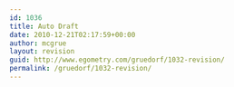 ```yaml
---
id: 1036
title: Auto Draft
date: 2010-12-21T02:17:59+00:00
author: mcgrue
layout: revision
guid: http://www.egometry.com/gruedorf/1032-revision/
permalink: /gruedorf/1032-revision/
---
```

